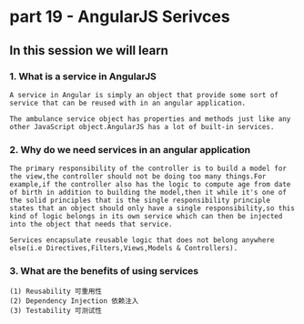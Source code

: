 # part 19 - AngularJS Serivces

## In this session we will learn

### 1. What is a service in AngularJS

    A service in Angular is simply an object that provide some sort of service that can be reused with in an angular application.

    The ambulance service object has properties and methods just like any other JavaScript object.AngularJS has a lot of built-in services.

### 2. Why do we need services in an angular application

    The primary responsibility of the controller is to build a model for the view,the controller should not be doing too many things.For example,if the controller also has the logic to compute age from date of birth in addition to building the model,then it while it's one of the solid principles that is the single responsibility principle states that an object should only have a single responsibility,so this kind of logic belongs in its own service which can then be injected into the object that needs that service.

    Services encapsulate reusable logic that does not belong anywhere else(i.e Directives,Filters,Views,Models & Controllers).

### 3. What are the benefits of using services

    (1) Reusability 可重用性
    (2) Dependency Injection 依赖注入
    (3) Testability 可测试性